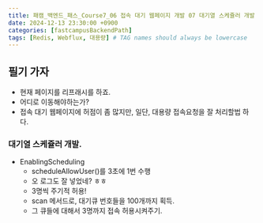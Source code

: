 ```yaml
---
title: 패캠_백엔드_패스_Course7_06 접속 대기 웹페이지 개발 07 대기열 스케쥴러 개발 필기
date: 2024-12-13 23:30:00 +0900
categories: [fastcampusBackendPath]
tags: [Redis, Webflux, 대용량] # TAG names should always be lowercase
---
```


## 필기 가자
* 현재 페이지를 리프래시를 하죠.
* 어디로 이동해야하는가?
* 접속 대기 웹페이지에 허점이 좀 많지만, 일단, 대용량 접속요청을 잘 처리할법 하다.

### 대기열 스케쥴러 개발.
* EnablingScheduling
  * scheduleAllowUser()를 3초에 1번 수행
  * 오 로그도 잘 넣었네? ㅎㅎ
  * 3명씩 주기적 허용!
  * scan 메서드로, 대기큐 번호들을 100개까지 획득.
  * 그 큐들에 대해서 3명까지 접속 허용시켜주기.

